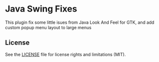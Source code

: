 # Java Swing Fixes

This plugin fix some little isues from Java Look And Feel for GTK,
and add custom popup menu layout to large menus

## License

See the [LICENSE](LICENSE.md) file for license rights and limitations (MIT).